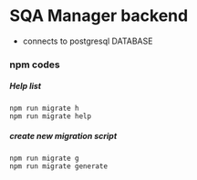 # SQA Manager backend
 - connects to postgresql DATABASE

### npm codes
##### Help list
```
npm run migrate h
npm run migrate help
```
##### create new migration script
```
npm run migrate g
npm run migrate generate
```
